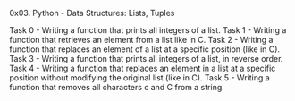 0x03. Python - Data Structures: Lists, Tuples

Task 0 - Writing a function that prints all integers of a list.
Task 1 - Writing a function that retrieves an element from a list like in C.
Task 2 - Writing a function that replaces an element of a list at a specific position (like in C).
Task 3 - Writing a function that prints all integers of a list, in reverse order.
Task 4 - Writing a function that replaces an element in a list at a specific position without modifying the original list (like in C).
Task 5 - Writing a function that removes all characters c and C from a string.
